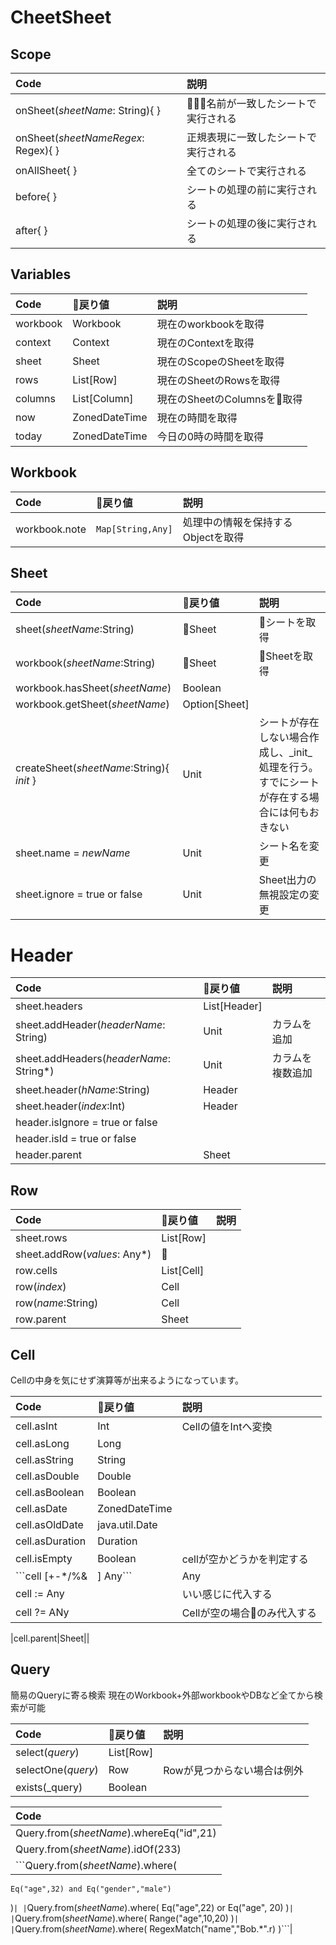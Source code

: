 
# CheetSheet

## Scope

|Code|説明|
|:--|:--|
|onSheet(_sheetName_: String){ }|名前が一致したシートで実行される|
|onSheet(_sheetNameRegex_: Regex){ }|正規表現に一致したシートで実行される|
|onAllSheet{ }|全てのシートで実行される|
|before{ }|シートの処理の前に実行される|
|after{ }|シートの処理の後に実行される|


## Variables

|Code|戻り値|説明|
|:--|:--|:--|
|workbook|Workbook|現在のworkbookを取得|
|context|Context|現在のContextを取得|
|sheet|Sheet|現在のScopeのSheetを取得|
|rows|List[Row]|現在のSheetのRowsを取得|
|columns|List[Column]|現在のSheetのColumnsを取得|
|now|ZonedDateTime|現在の時間を取得|
|today|ZonedDateTime|今日の0時の時間を取得|


## Workbook

|Code|戻り値|説明|
|:--|:--|:--|
|workbook.note|```Map[String,Any]```|処理中の情報を保持するObjectを取得|


## Sheet

|Code|戻り値|説明|
|:--|:--|:--|
|sheet(_sheetName_:String)|Sheet|シートを取得|
|workbook(_sheetName_:String)|Sheet|Sheetを取得|
|workbook.hasSheet(_sheetName_)|Boolean||
|workbook.getSheet(_sheetName_)|Option[Sheet]||
|createSheet(_sheetName_:String){ _init_ }|Unit|シートが存在しない場合作成し、_init_処理を行う。すでにシートが存在する場合には何もおきない|
|sheet.name = _newName_|Unit|シート名を変更|
|sheet.ignore = true or false|Unit|Sheet出力の無視設定の変更|

# Header


|Code|戻り値|説明|
|:--|:--|:--|
|sheet.headers|List[Header]||
|sheet.addHeader(_headerName_: String)|Unit|カラムを追加|
|sheet.addHeaders(_headerName_: String*)|Unit|カラムを複数追加|
|sheet.header(_hName_:String)|Header||
|sheet.header(_index_:Int)|Header||
|header.isIgnore = true or false|||
|header.isId = true or false|||
|header.parent|Sheet||


## Row

|Code|戻り値|説明|
|:--|:--|:--|
|sheet.rows|List[Row]||
|sheet.addRow(_values_: Any*)||
|row.cells|List[Cell]||
|row(_index_)|Cell||
|row(_name_:String)|Cell||
|row.parent|Sheet||

## Cell

Cellの中身を気にせず演算等が出来るようになっています。

|Code|戻り値|説明|
|:--|:--|:--|
|cell.asInt|Int|Cellの値をIntへ変換|
|cell.asLong|Long||
|cell.asString|String||
|cell.asDouble|Double||
|cell.asBoolean|Boolean||
|cell.asDate|ZonedDateTime||
|cell.asOldDate|java.util.Date||
|cell.asDuration|Duration||
|cell.isEmpty|Boolean|cellが空かどうかを判定する|
|```cell [+-*/%&|] Any```|Any|いい感じの演算を行う|
|cell := Any||いい感じに代入する|
|cell ?= ANy||Cellが空の場合のみ代入する|

|cell.parent|Sheet||

## Query

簡易のQueryに寄る検索
現在のWorkbook+外部workbookやDBなど全てから検索が可能


|Code|戻り値|説明|
|:--|:--|:--|
|select(_query_)|List[Row]||
|selectOne(_query_)|Row|Rowが見つからない場合は例外|
|exists(_query)|Boolean||

|Code|
|:--|
|Query.from(_sheetName_).whereEq("id",21)|
|Query.from(_sheetName_).idOf(233)|
|```Query.from(_sheetName_).where(
    Eq("age",32) and Eq("gender","male")
)```|
|```Query.from(_sheetName_).where(
    Eq("age",22) or Eq("age", 20)
)```|
|```Query.from(_sheetName_).where(
    Range("age",10,20)
)```|
|```Query.from(_sheetName_).where(
    RegexMatch("name","Bob.*".r)
)```|
